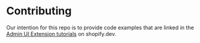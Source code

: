 # Contributing

Our intention for this repo is to provide code examples that are linked in the [Admin UI Extension tutorials](https://shopify.dev/docs/apps/build/admin/actions-blocks) on shopify.dev.
